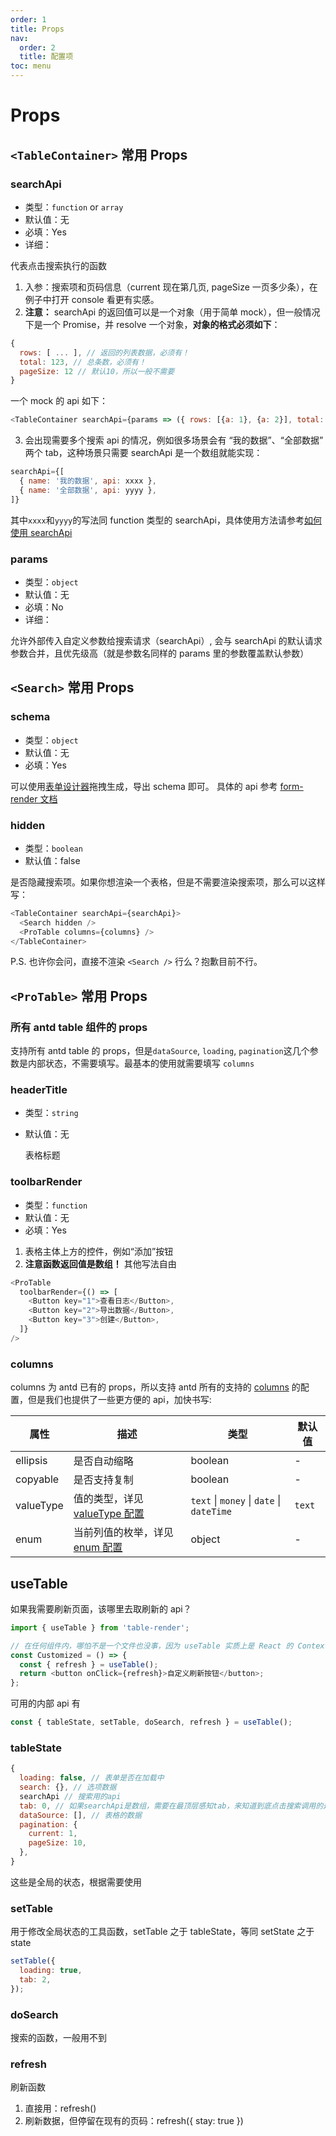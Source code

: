 ```yaml
---
order: 1
title: Props
nav:
  order: 2
  title: 配置项
toc: menu
---
```


# Props

## `<TableContainer>` 常用 Props

### searchApi

- 类型：`function` or `array`
- 默认值：无
- 必填：Yes
- 详细：

代表点击搜索执行的函数

1. 入参：搜索项和页码信息（current 现在第几页, pageSize 一页多少条），在例子中打开 console 看更有实感。
2. **注意：** searchApi 的返回值可以是一个对象（用于简单 mock），但一般情况下是一个 Promise，并 resolve 一个对象，**对象的格式必须如下**：

```js
{
  rows: [ ... ], // 返回的列表数据，必须有！
  total: 123, // 总条数，必须有！
  pageSize: 12 // 默认10，所以一般不需要
}
```

一个 mock 的 api 如下：

```js
<TableContainer searchApi={params => ({ rows: [{a: 1}, {a: 2}], total: 20 })} >
```

3. 会出现需要多个搜索 api 的情况，例如很多场景会有 “我的数据”、“全部数据” 两个 tab，这种场景只需要 searchApi 是一个数组就能实现：

```js
searchApi={[
  { name: '我的数据', api: xxxx },
  { name: '全部数据', api: yyyy },
]}
```

其中`xxxx`和`yyyy`的写法同 function 类型的 searchApi，具体使用方法请参考[如何使用 searchApi](/demo#使用-searchapi)

### params

- 类型：`object`
- 默认值：无
- 必填：No
- 详细：

允许外部传入自定义参数给搜索请求（searchApi）, 会与 searchApi 的默认请求参数合并，且优先级高（就是参数名同样的 params 里的参数覆盖默认参数）

## `<Search>` 常用 Props

### schema

- 类型：`object`
- 默认值：无
- 必填：Yes

可以使用[表单设计器](https://x-render.gitee.io/schema-generator/playground)拖拽生成，导出 schema 即可。
具体的 api 参考 [form-render 文档](https://x-render.gitee.io/form-render/config/schema)

### hidden

- 类型：`boolean`
- 默认值：false

是否隐藏搜索项。如果你想渲染一个表格，但是不需要渲染搜索项，那么可以这样写：

```js
<TableContainer searchApi={searchApi}>
  <Search hidden />
  <ProTable columns={columns} />
</TableContainer>
```

P.S. 也许你会问，直接不渲染 `<Search />` 行么？抱歉目前不行。

## `<ProTable>` 常用 Props

### 所有 antd table 组件的 props

支持所有 antd table 的 props，但是`dataSource`, `loading`, `pagination`这几个参数是内部状态，不需要填写。最基本的使用就需要填写 `columns`

### headerTitle

- 类型：`string`
- 默认值：无

  表格标题

### toolbarRender

- 类型：`function`
- 默认值：无
- 必填：Yes

1. 表格主体上方的控件，例如“添加”按钮
2. **注意函数返回值是数组！** 其他写法自由

```js
<ProTable
  toolbarRender={() => [
    <Button key="1">查看日志</Button>,
    <Button key="2">导出数据</Button>,
    <Button key="3">创建</Button>,
  ]}
/>
```

### columns

columns 为 antd 已有的 props，所以支持 antd 所有的支持的 [columns](https://ant.design/components/table-cn/#Column) 的配置，但是我们也提供了一些更方便的 api，加快书写:

| 属性      | 描述                                           | 类型                                      | 默认值 |
| --------- | ---------------------------------------------- | ----------------------------------------- | ------ |
| ellipsis  | 是否自动缩略                                   | boolean                                   | -      |
| copyable  | 是否支持复制                                   | boolean                                   | -      |
| valueType | 值的类型，详见 [valueType 配置](./columns.md)  | `text` \| `money` \| `date` \| `dateTime` | `text` |
| enum      | 当前列值的枚举，详见 [enum 配置](./columns.md) | object                                    | -      |

## useTable

如果我需要刷新页面，该哪里去取刷新的 api？

```js
import { useTable } from 'table-render';

// 在任何组件内，哪怕不是一个文件也没事，因为 useTable 实质上是 React 的 Context
const Customized = () => {
  const { refresh } = useTable();
  return <button onClick={refresh}>自定义刷新按钮</button>;
};
```

可用的内部 api 有

```js
const { tableState, setTable, doSearch, refresh } = useTable();
```

### tableState

```js
{
  loading: false, // 表单是否在加载中
  search: {}, // 选项数据
  searchApi // 搜索用的api
  tab: 0, // 如果searchApi是数组，需要在最顶层感知tab，来知道到底点击搜索调用的是啥api
  dataSource: [], // 表格的数据
  pagination: {
    current: 1,
    pageSize: 10,
  },
}
```

这些是全局的状态，根据需要使用

### setTable

用于修改全局状态的工具函数，setTable 之于 tableState，等同 setState 之于 state

```js
setTable({
  loading: true,
  tab: 2,
});
```

### doSearch

搜索的函数，一般用不到

### refresh

刷新函数

1. 直接用：refresh()
2. 刷新数据，但停留在现有的页码：refresh({ stay: true })
